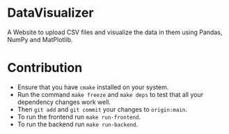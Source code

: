 # DataVisualizer
A Website to upload CSV files and visualize the data in them using Pandas, NumPy and MatPlotlib.

# Contribution
- Ensure that you have `cmake` installed on your system.
- Run the command `make freeze` and `make deps` to test that all your dependency changes work well.
- Then `git add` and `git commit` your changes to `origin:main`.
- To run the frontend run `make run-frontend`.
- To run the backend run `make run-backend`.
